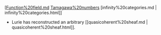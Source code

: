 












[[Function%20field.md](Function%20field.md) [Tamagawa%20numbers](Tamagawa%20numbers) [infinity%20categories.md | infinity%20categories.html]]

-   Lurie has reconstructed an arbitrary [[quasicoherent%20sheaf.md | quasicoherent%20sheaf.html]].
